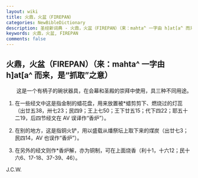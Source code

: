 ```yaml
---
layout: wiki
title: 火鼎，火盆（FIREPAN）
categories: NewBibleDictionary
description: 圣经新词典 - 火鼎，火盆（FIREPAN）（来：mahta^ 一字由 h]at[a^ 而来，是“抓取”之意）
keywords: 火鼎，火盆, FIREPAN
comments: false
---
```


## 火鼎，火盆（FIREPAN）（来：mahta^ 一字由 h]at[a^ 而来，是“抓取”之意）

　　这是一个有柄子的碗状器具，在会幕和圣殿的崇拜中使用，具三种不同用途。

1. 在一些经文中这是指金制的蜡花盘，用来放置被*蜡剪剪下、燃烧过的灯蕊（出廿五38，卅七23；民四9；王上七50；王下廿五15；代下四22；耶五十二19，后四节经文在 AV 误译作“香炉”）。

2. 在别的地方，这是指铜火铲，用以盛载从燔祭坛上取下来的煤炭（出廿七3；民四14，AV 也误作“香炉”）。

3. 在另外的经文则作*香炉解，亦为铜制，可在上面烧香（利十1，十六12；民十六6、17-18、37-39、46）。

J.C.W.








